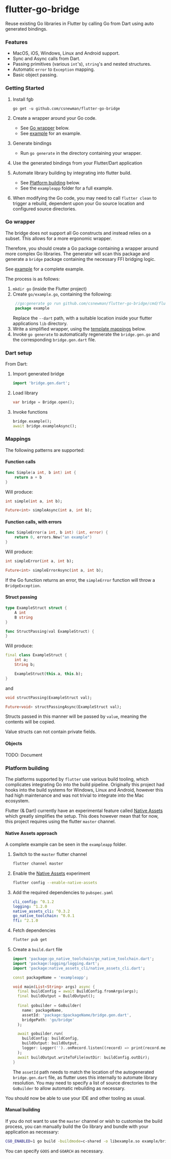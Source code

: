 # flutter-go-bridge

Reuse existing Go libraries in Flutter by calling Go from Dart using auto generated bindings.

### Features

- MacOS, iOS, Windows, Linux and Android support.
- Sync and Async calls from Dart.
- Passing primitives (various `int`'s), `string`'s and nested structures.
- Automatic `error` to `Exception` mapping.
- Basic object passing.

### Getting Started

1. Install fgb
   ```
   go get -u github.com/csnewman/flutter-go-bridge
   ```

2. Create a wrapper around your Go code.
    - See [Go wrapper](#go-wrapper) below.
    - See [example](https://github.com/csnewman/flutter-go-bridge/blob/master/exampleapp/go/example.go) for an example.

3. Generate bindings
    - Run `go generate` in the directory containing your wrapper.

4. Use the generated bindings from your Flutter/Dart application

5. Automate library building by integrating into flutter build.
    - See [Platform building](#platform-building) below.
    - See the `exampleapp` folder for a full example.

6. When modifying the Go code, you may need to call `flutter clean` to trigger a rebuild, dependent upon your Go source 
   location and configured source directories.

### Go wrapper

The bridge does not support all Go constructs and instead relies on a subset. This allows for a more ergonomic wrapper.

Therefore, you should create a Go package containing a wrapper around more complex Go libraries. The generator will scan
this package and generate a `bridge` package containing the necessary FFI bridging logic.

See [example](https://github.com/csnewman/flutter-go-bridge/blob/master/exampleapp/go/example.go) for a complete example.

The process is as follows:

1. `mkdir go` (inside the Flutter project)
2. Create `go/example.go`, containing the following:
   ```go
    //go:generate go run github.com/csnewman/flutter-go-bridge/cmd/flutter-go-bridge generate --src example.go --go bridge/bridge.gen.go --dart ../lib/bridge.gen.dart
    package example
   ```
   Replace the `--dart` path, with a suitable location inside your flutter applications `lib` directory.
3. Write a simplified wrapper, using the [template mappings](#mappings) below.
4. Invoke `go generate` to automatically regenerate the `bridge.gen.go` and the corresponding `bridge.gen.dart` file.

### Dart setup

From Dart:

1. Import generated bridge
   ```dart
   import 'bridge.gen.dart';
   ```
2. Load library
   ```dart
   var bridge = Bridge.open();
   ```
3. Invoke functions
   ```dart
   bridge.example();
   await bridge.exampleAsync();
   ```

### Mappings

The following patterns are supported:

#### Function calls

```go
func Simple(a int, b int) int {
    return a + b
}
```

Will produce:

```dart
int simple(int a, int b);

Future<int> simpleAsync(int a, int b);
```

#### Function calls, with errors

```go
func SimpleError(a int, b int) (int, error) {
    return 0, errors.New("an example")
}
```

Will produce:

```dart
int simpleError(int a, int b);

Future<int> simpleErrorAsync(int a, int b);
```

If the Go function returns an error, the `simpleError` function will throw a `BridgeException`.

#### Struct passing

```go
type ExampleStruct struct {
    A int
    B string
}

func StructPassing(val ExampleStruct) {
}
```

Will produce:

```dart
final class ExampleStruct {
    int a;
    String b;

    ExampleStruct(this.a, this.b);
}
```
and
```dart
void structPassing(ExampleStruct val);

Future<void> structPassingAsync(ExampleStruct val);
```

Structs passed in this manner will be passed by `value`, meaning the contents will be copied.

Value structs can not contain private fields.

#### Objects

TODO: Document

### Platform building

The platforms supported by `flutter` use various build tooling, which complicates integrating Go into the build
pipeline. Originally this project had hooks into the build systems for Windows, Linux and Android, however this had
high maintenance and was not trivial to integrate into the Mac ecosystem.

Flutter (& Dart) currently have an experimental feature called
[Native Assets](https://github.com/flutter/flutter/issues/129757) which greatly simplifies the setup. This does however
mean that for now, this project requires using the flutter `master` channel.

#### Native Assets approach

A complete example can be seen in the `exampleapp` folder.

1. Switch to the `master` flutter channel
   ```bash
   flutter channel master
   ```
2. Enable the [Native Assets](https://github.com/flutter/flutter/issues/129757) experiment
   ```bash
   flutter config --enable-native-assets
   ```
3. Add the required dependencies to `pubspec.yaml`
   ```yaml
   cli_config: ^0.1.2
   logging: ^1.2.0
   native_assets_cli: ^0.3.2
   go_native_toolchain: ^0.0.1
   ffi: ^2.1.0
   ```
4. Fetch dependencies
   ```bash
   flutter pub get
   ```
5. Create a `build.dart` file
   ```dart
   import 'package:go_native_toolchain/go_native_toolchain.dart';
   import 'package:logging/logging.dart';
   import 'package:native_assets_cli/native_assets_cli.dart';
   
   const packageName = 'exampleapp';
   
   void main(List<String> args) async {
     final buildConfig = await BuildConfig.fromArgs(args);
     final buildOutput = BuildOutput();
     
     final gobuilder = GoBuilder(
       name: packageName,
       assetId: 'package:$packageName/bridge.gen.dart',
       bridgePath: 'go/bridge'
     );
   
     await gobuilder.run(
       buildConfig: buildConfig,
       buildOutput: buildOutput,
       logger: Logger('')..onRecord.listen((record) => print(record.message)),
     );
     await buildOutput.writeToFile(outDir: buildConfig.outDir);
   }
   ```
   The `assetId` path needs to match the location of the autogenerated `bridge.gen.dart` file, as flutter uses this
   internally to automate library resolution. You may need to specify a list of source directories to the `GoBuilder`
   to allow automatic rebuilding as necessary.

You should now be able to use your IDE and other tooling as usual.

#### Manual building

If you do not want to use the `master` channel or wish to customise the build process, you can manually build the Go
library and bundle with your application as necessary:

```bash
CGO_ENABLED=1 go build -buildmode=c-shared -o libexample.so example/bridge/bridge.gen.go
```

You can specify `GOOS` and `GOARCH` as necessary.
